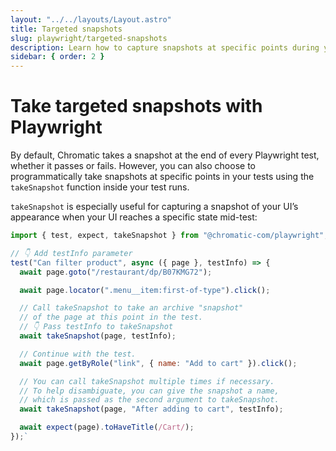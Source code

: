 ```yaml
---
layout: "../../layouts/Layout.astro"
title: Targeted snapshots
slug: playwright/targeted-snapshots
description: Learn how to capture snapshots at specific points during your Playwright tests programmatically
sidebar: { order: 2 }
---
```


# Take targeted snapshots with Playwright

By default, Chromatic takes a snapshot at the end of every Playwright test, whether it passes or fails. However, you can also choose to programmatically take snapshots at specific points in your tests using the `takeSnapshot` function inside your test runs.

`takeSnapshot` is especially useful for capturing a snapshot of your UI’s appearance when your UI reaches a specific state mid-test:

```js
import { test, expect, takeSnapshot } from "@chromatic-com/playwright";

// 👇 Add testInfo parameter
test("Can filter product", async ({ page }, testInfo) => {
  await page.goto("/restaurant/dp/B07KMG72");

  await page.locator(".menu__item:first-of-type").click();

  // Call takeSnapshot to take an archive "snapshot"
  // of the page at this point in the test.
  // 👇 Pass testInfo to takeSnapshot
  await takeSnapshot(page, testInfo);

  // Continue with the test.
  await page.getByRole("link", { name: "Add to cart" }).click();

  // You can call takeSnapshot multiple times if necessary.
  // To help disambiguate, you can give the snapshot a name,
  // which is passed as the second argument to takeSnapshot.
  await takeSnapshot(page, "After adding to cart", testInfo);

  await expect(page).toHaveTitle(/Cart/);
});`
```
